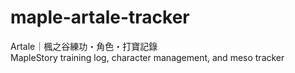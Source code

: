 # maple-artale-tracker

Artale｜楓之谷練功・角色・打寶記錄  
MapleStory training log, character management, and meso tracker
